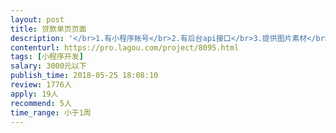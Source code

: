 ```yaml
---                
layout: post       
title: 贷款单页页面           
description: '</br>1.有小程序帐号</br>2.有后台api接口</br>3.提供图片素材</br>4.提供参考小程序和h5页面</br>5.提供简单的需求书</br>'     
contenturl: https://pro.lagou.com/project/8095.html      
tags: [小程序开发]            
salary: 3000元以下          
publish_time: 2018-05-25 18:08:10         
review: 1776人                   
apply: 19人                   
recommend: 5人                   
time_range: 小于1周              
---                 
```

